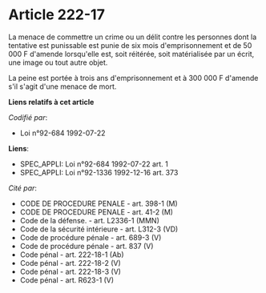# Article 222-17

La menace de commettre un crime ou un délit contre les personnes dont la tentative est punissable est punie de six mois
d'emprisonnement et de 50 000 F d'amende lorsqu'elle est, soit réitérée, soit matérialisée par un écrit, une image ou tout
autre objet.

La peine est portée à trois ans d'emprisonnement et à 300 000 F d'amende s'il s'agit d'une menace de mort.

**Liens relatifs à cet article**

_Codifié par_:

  - Loi n°92-684 1992-07-22

**Liens**:

  - SPEC_APPLI: Loi n°92-684 1992-07-22 art. 1
  - SPEC_APPLI: Loi n°92-1336 1992-12-16 art. 373

_Cité par_:

  - CODE DE PROCEDURE PENALE - art. 398-1 (M)
  - CODE DE PROCEDURE PENALE - art. 41-2 (M)
  - Code de la défense. - art. L2336-1 (MMN)
  - Code de la sécurité intérieure - art. L312-3 (VD)
  - Code de procédure pénale - art. 689-3 (V)
  - Code de procédure pénale - art. 837 (V)
  - Code pénal - art. 222-18-1 (Ab)
  - Code pénal - art. 222-18-2 (V)
  - Code pénal - art. 222-18-3 (V)
  - Code pénal - art. R623-1 (V)
